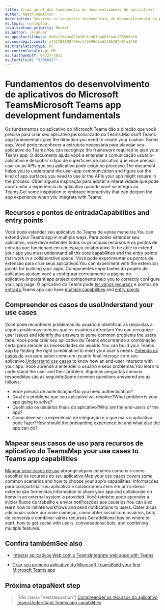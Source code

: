 ```yaml
---
title: Visão geral dos fundamentos do desenvolvimento de aplicativos
author: heath-hamilton
description: Descreva os conceitos fundamentais do desenvolvimento da plataforma teams.
ms.topic: conceptual
localization_priority: Normal
ms.author: lajanuar
ms.openlocfilehash: 6d0c22049e828426cfe963da6631b4c289566bf0
ms.sourcegitcommit: a732789190f59ec1f3699e8ad2f06387e8fe1458
ms.translationtype: MT
ms.contentlocale: pt-BR
ms.lasthandoff: 04/27/2021
ms.locfileid: "52058457"
---
```

# <a name="microsoft-teams-app-development-fundamentals"></a><span data-ttu-id="27171-103">Fundamentos do desenvolvimento de aplicativos do Microsoft Teams</span><span class="sxs-lookup"><span data-stu-id="27171-103">Microsoft Teams app development fundamentals</span></span>

<span data-ttu-id="27171-104">Os fundamentos do aplicativo do Microsoft Teams dão a direção que você precisa para criar seu aplicativo personalizado do Teams.</span><span class="sxs-lookup"><span data-stu-id="27171-104">Microsoft Teams app fundamentals give the direction you need to create your custom Teams app.</span></span> <span data-ttu-id="27171-105">Você pode reconhecer a estrutura necessária para planejar seu aplicativo do Teams.</span><span class="sxs-lookup"><span data-stu-id="27171-105">You can recognize the framework required to plan your Teams app.</span></span> <span data-ttu-id="27171-106">O documento ajuda você a entender a comunicação usuário-aplicativo e descobrir o tipo de superfícies de aplicativo que você precisa usar ou as APIs que seu aplicativo pode exigir no processo.</span><span class="sxs-lookup"><span data-stu-id="27171-106">The document helps you to understand the user-app communication and figure out the kind of app surfaces you need to use or the APIs your app might require in the process.</span></span> <span data-ttu-id="27171-107">Obter alguma inspiração para adotar a interatividade que pode aprofundar a experiência do aplicativo quando você se integra ao Teams.</span><span class="sxs-lookup"><span data-stu-id="27171-107">Get some inspiration to embrace interactivity that can deepen the app experience when you integrate with Teams.</span></span>

## <a name="capabilities-and-entry-points"></a><span data-ttu-id="27171-108">Recursos e pontos de entrada</span><span class="sxs-lookup"><span data-stu-id="27171-108">Capabilities and entry points</span></span>

<span data-ttu-id="27171-109">Você pode estender seu aplicativo do Teams de várias maneiras.</span><span class="sxs-lookup"><span data-stu-id="27171-109">You can extend your Teams app in multiple ways.</span></span> <span data-ttu-id="27171-110">Para poder estender seu aplicativo, você deve entender todos os principais recursos e os pontos de entrada que funcionam em um espaço colaborativo.</span><span class="sxs-lookup"><span data-stu-id="27171-110">To be able to extend your app you must understand all the core capabilities and the entry points that work in a collaborative space.</span></span> <span data-ttu-id="27171-111">Você pode experimentar os pontos de extensão para criar seus aplicativos.</span><span class="sxs-lookup"><span data-stu-id="27171-111">You can experiment with the extension points for building your apps.</span></span> <span data-ttu-id="27171-112">Componentes importantes do projeto de aplicativo ajudam você a configurar corretamente a página do aplicativo.</span><span class="sxs-lookup"><span data-stu-id="27171-112">Important app project components help you to correctly configure your app page.</span></span> <span data-ttu-id="27171-113">O aplicativo do Teams pode [ter vários recursos](../concepts/capabilities-overview.md) e pontos de [entrada.](../concepts/extensibility-points.md)</span><span class="sxs-lookup"><span data-stu-id="27171-113">Teams app can have [multiple capabilities](../concepts/capabilities-overview.md) and [entry points](../concepts/extensibility-points.md).</span></span>

## <a name="understand-your-use-cases"></a><span data-ttu-id="27171-114">Compreender os casos de uso</span><span class="sxs-lookup"><span data-stu-id="27171-114">Understand your use cases</span></span>

<span data-ttu-id="27171-115">Você pode reconhecer problemas do usuário e identificar as respostas a alguns problemas comuns que os usuários enfrentam.</span><span class="sxs-lookup"><span data-stu-id="27171-115">You can recognize user issues and identify the answers to some common problems the users face.</span></span> <span data-ttu-id="27171-116">Você pode criar seu aplicativo do Teams encontrando a combinação certa para atender às necessidades do usuário.</span><span class="sxs-lookup"><span data-stu-id="27171-116">You can build your Teams app by finding the right combination to meet your user's needs.</span></span> <span data-ttu-id="27171-117">[Entenda os casos de](../concepts/design/understand-use-cases.md) uso para saber como um usuário final interage com seu aplicativo.</span><span class="sxs-lookup"><span data-stu-id="27171-117">[Understand use cases](../concepts/design/understand-use-cases.md) to know how an end-user interacts with your app.</span></span> <span data-ttu-id="27171-118">Você aprende a entender o usuário e seus problemas.</span><span class="sxs-lookup"><span data-stu-id="27171-118">You learn to understand the user and their problem.</span></span> <span data-ttu-id="27171-119">Algumas perguntas comuns respondidas são as seguinte:</span><span class="sxs-lookup"><span data-stu-id="27171-119">Some common questions answered are as follows:</span></span>

* <span data-ttu-id="27171-120">Você precisa de autenticação?</span><span class="sxs-lookup"><span data-stu-id="27171-120">Do you need authentication?</span></span>
* <span data-ttu-id="27171-121">Qual é o problema que seu aplicativo vai resolver?</span><span class="sxs-lookup"><span data-stu-id="27171-121">What problem is your app going to solve?</span></span>
* <span data-ttu-id="27171-122">Quem são os usuários finais do aplicativo?</span><span class="sxs-lookup"><span data-stu-id="27171-122">Who are the end-users of the app?</span></span>
* <span data-ttu-id="27171-123">Como deve ser a experiência de integração e o que mais o aplicativo pode fazer?</span><span class="sxs-lookup"><span data-stu-id="27171-123">How should the onboarding experience be and what else the app can do?</span></span>

## <a name="map-your-use-cases-to-teams-app-capabilities"></a><span data-ttu-id="27171-124">Mapear seus casos de uso para recursos de aplicativo do Teams</span><span class="sxs-lookup"><span data-stu-id="27171-124">Map your use cases to Teams app capabilities</span></span>

<span data-ttu-id="27171-125">[Mapear seus casos de uso](../concepts/design/map-use-cases.md) abrange alguns cenários comuns e como escolher os recursos do seu aplicativo.</span><span class="sxs-lookup"><span data-stu-id="27171-125">[Map your use cases](../concepts/design/map-use-cases.md) covers some common scenarios and how to choose your app's capabilities.</span></span> <span data-ttu-id="27171-126">Informações para compartilhar seu aplicativo e colaborar em itens em um sistema externo são fornecidas.</span><span class="sxs-lookup"><span data-stu-id="27171-126">Information to share your app and collaborate on items in an external system is provided.</span></span> <span data-ttu-id="27171-127">Você também pode aprender a iniciar fluxos de trabalho e enviar notificações aos usuários.</span><span class="sxs-lookup"><span data-stu-id="27171-127">You can also learn how to initiate workflows and send notifications to users.</span></span> <span data-ttu-id="27171-128">Obter dicas adicionais sobre por onde começar, como obter social com usuários, bots de conversa e combinar vários recursos.</span><span class="sxs-lookup"><span data-stu-id="27171-128">Get additional tips on where to start, how to get social with users, conversational bots, and combining multiple features.</span></span>

## <a name="see-also"></a><span data-ttu-id="27171-129">Confira também</span><span class="sxs-lookup"><span data-stu-id="27171-129">See also</span></span>

- [<span data-ttu-id="27171-130">Integrar aplicativos Web com o Teams</span><span class="sxs-lookup"><span data-stu-id="27171-130">Integrate web apps with Teams</span></span>](../samples/integrating-web-apps.md)

- [<span data-ttu-id="27171-131">Criar seu primeiro aplicativo do Microsoft Teams</span><span class="sxs-lookup"><span data-stu-id="27171-131">Build your first Microsoft Teams app</span></span>](../build-your-first-app/build-first-app-overview.md)

## <a name="next-step"></a><span data-ttu-id="27171-132">Próxima etapa</span><span class="sxs-lookup"><span data-stu-id="27171-132">Next step</span></span>

> [!div class="nextstepaction"]
> [<span data-ttu-id="27171-133">Compreender os recursos do aplicativo teams</span><span class="sxs-lookup"><span data-stu-id="27171-133">Understand Teams app capabilities</span></span>](capabilities-overview.md)

